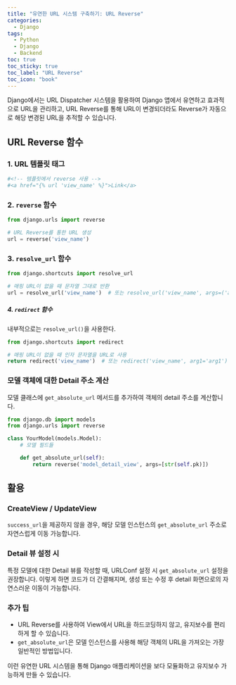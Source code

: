 ```yaml
---
title: "유연한 URL 시스템 구축하기: URL Reverse"
categories:
  - Django
tags:
  - Python
  - Django
  - Backend
toc: true
toc_sticky: true
toc_label: "URL Reverse"
toc_icon: "book"
---
```


Django에서는 URL Dispatcher 시스템을 활용하여 Django 앱에서 유연하고 효과적으로 URL을 관리하고, URL Reverse를 통해 URL이 변경되더라도 Reverse가 자동으로 해당 변경된 URL을 추적할 수 있습니다.

## URL Reverse 함수

### 1. URL 템플릿 태그

```python
#<!-- 템플릿에서 reverse 사용 -->
#<a href="{% url 'view_name' %}">Link</a>
```

### 2. `reverse` 함수

```python
from django.urls import reverse

# URL Reverse를 통한 URL 생성
url = reverse('view_name')
```

### 3. `resolve_url` 함수

```python
from django.shortcuts import resolve_url

# 매핑 URL이 없을 때 문자열 그대로 반환
url = resolve_url('view_name')  # 또는 resolve_url('view_name', args=('arg1',))
```

##### 4. `redirect` 함수
내부적으로는 `resolve_url()`을 사용한다.
```python
from django.shortcuts import redirect

# 매핑 URL이 없을 때 인자 문자열을 URL로 사용
return redirect('view_name')  # 또는 redirect('view_name', arg1='arg1')
```

### 모델 객체에 대한 Detail 주소 계산

모델 클래스에 `get_absolute_url` 메서드를 추가하여 객체의 detail 주소를 계산합니다.

```python
from django.db import models
from django.urls import reverse

class YourModel(models.Model):
    # 모델 필드들

    def get_absolute_url(self):
        return reverse('model_detail_view', args=[str(self.pk)])
```

## 활용

### CreateView / UpdateView

`success_url`을 제공하지 않을 경우, 해당 모델 인스턴스의 `get_absolute_url` 주소로 자연스럽게 이동 가능합니다.

### Detail 뷰 설정 시

특정 모델에 대한 Detail 뷰를 작성할 때, URLConf 설정 시 `get_absolute_url` 설정을 권장합니다. 이렇게 하면 코드가 더 간결해지며, 생성 또는 수정 후 detail 화면으로의 자연스러운 이동이 가능합니다.

### 추가 팁

- URL Reverse를 사용하여 View에서 URL을 하드코딩하지 않고, 유지보수를 편리하게 할 수 있습니다.
- `get_absolute_url`은 모델 인스턴스를 사용해 해당 객체의 URL을 가져오는 가장 일반적인 방법입니다.

이런 유연한 URL 시스템을 통해 Django 애플리케이션을 보다 모듈화하고 유지보수 가능하게 만들 수 있습니다.
